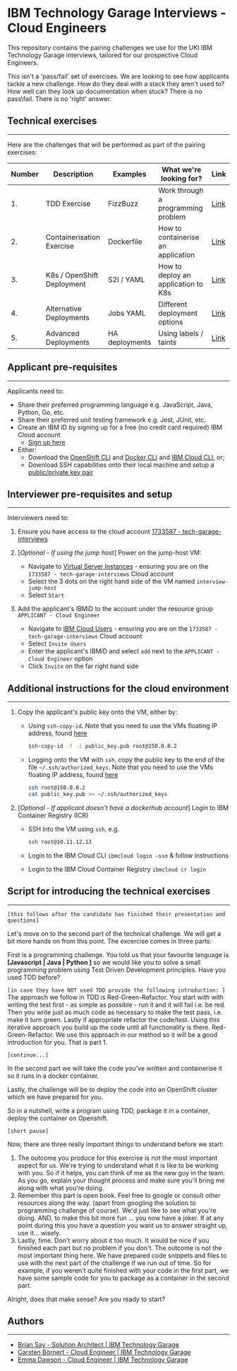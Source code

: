# IBM Technology Garage Interviews - Cloud Engineers

This repository contains the pairing challenges we use for the UKI IBM Technology Garage interviews, tailored for our prospective Cloud Engineers.

This isn't a 'pass/fail' set of exercises. We are looking to see how applicants tackle a new challenge. How do they deal with a stack they aren't used to? How well can they look up documentation when stuck? There is no pass\fail. There is no 'right' answer.

## Technical exercises

---

Here are the challenges that will be performed as part of the pairing exercises:

| Number | Description                | Examples       | What we're looking for?             | Link                                                                                    |
| ------ | -------------------------- | -------------- | ----------------------------------- | --------------------------------------------------------------------------------------- |
| 1.     | TDD Exercise               | FizzBuzz       | Work through a programming problem  | [Link](https://github.com/briansay/tech-activities/tree/main/1-tdd-challenge/fizz-buzz) |
| 2.     | Containerisation Exercise  | Dockerfile     | How to containerise an application  | [Link](https://github.com/briansay/tech-activities/tree/main/2-containerise)            |
| 3.     | K8s / OpenShift Deployment | S2I / YAML     | How to deploy an application to K8s | [Link](https://github.com/briansay/tech-activities/tree/main/3-k8s-deployment)          |
| 4.     | Alternative Deployments    | Jobs YAML      | Different deployment options        | [Link](https://github.com/briansay/tech-activities/tree/main/4-alternative-deployment)  |
| 5.     | Advanced Deployments       | HA deployments | Using labels / taints               | [Link](https://github.com/briansay/tech-activities/tree/main/5-advanced-deployment)     |

## Applicant pre-requisites

---

Applicants need to:

- Share their preferred programming language e.g. JavaScript, Java, Python, Go, etc.
- Share their preferred unit testing framework e.g. Jest, JUnit, etc.
- Create an IBM ID by signing up for a free (no credit card required) IBM Cloud account
  - [Sign up here](https://cloud.ibm.com/registration)
- Either:
  - Download the [OpenShift CLI](https://cloud.ibm.com/docs/openshift?topic=openshift-openshift-cli) and [Docker CLI](https://docs.docker.com/get-docker/) and [IBM Cloud CLI](https://cloud.ibm.com/docs/cli?topic=cli-getting-started), or;
  - Download SSH capabilities onto their local machine and setup a [public/private key pair](https://www.digitalocean.com/community/tutorials/how-to-set-up-ssh-keys-2)

## Interviewer pre-requisites and setup

---

Interviewers need to:

1. Ensure you have access to the cloud account [1733587 - tech-garage-interviews](https://cloud.ibm.com/)
2. [*Optional - If using the jump host*] Power on the jump-host VM:

   - Navigate to [Virtual Server Instances](https://cloud.ibm.com/vpc-ext/compute/vs) - ensuring you are on the `1733587 - tech-garage-interviews` Cloud account
   - Select the 3 dots on the right hand side of the VM named `interview-jump-host`
   - Select `Start`

3. Add the applicant's IBMiD to the account under the resource group `APPLICANT - Cloud Engineer`
   - Navigate to [IBM Cloud Users](https://cloud.ibm.com/iam/users) - ensuring you are on the `1733587 - tech-garage-interviews` Cloud account
   - Select `Invite Users`
   - Enter the applicant's IBMiD and select `add` next to the `APPLICANT - Cloud Engineer` option
   - Click `Invite` on the far right hand side

## Additional instructions for the cloud environment

---

1. Copy the applicant's public key onto the VM, either by:

   - Using `ssh-copy-id`. Note that you need to use the VMs floating IP address, found [here](https://cloud.ibm.com/vpc-ext/compute/vs)

     ```bash
     ssh-copy-id -f -i public_key.pub root@150.0.0.2
     ```

   - Logging onto the VM with `ssh`, copy the public key to the end of the file `~/.ssh/authorized_keys`. Note that you need to use the VMs floating IP address, found [here](https://cloud.ibm.com/vpc-ext/compute/vs)

     ```bash
     ssh root@150.0.0.2
     cat public_key.pub >> ~/.ssh/authorized_keys
     ```

2. [*Optional - If applicant doesn't have a dockerhub account*] Login to IBM Container Registry (ICR)

   - SSH into the VM using `ssh`, e.g.

     ```bash
     ssh root@10.11.12.13
     ```

   - Login to the IBM Cloud CLI `ibmcloud login -sso` & follow instructions
   - Login to the IBM Cloud Container Registry `ibmcloud cr login`

## Script for introducing the technical exercises

---

`[this follows after the candidate has finished their presentation and questions]`

Let's move on to the second part of the technical challenge. We will get a bit more hands on from this point. The excercise comes in three parts:

First is a programming challenge. You told us that your favourite language is **[Javascript | Java | Python ]** so we would like you to solve a small programming problem using Test Driven Development principles. Have you used TDD before?

`[in case they have NOT used TDD provide the following introduction: ]`
The approach we follow in TDD is Red-Green-Refactor. You start with with writing the test first - as simple as possible - run it and it will fail i.e. be red. Then you write just as much code as necessary to make the test pass, i.e. make it turn green. Lastly if appropriate refactor the code/test. Using this iterative approach you build up the code until all functionality is there. Red-Green-Refactor. We use this approach in our method so it will be a good introduction for you. That is part 1.

`[continue...]`

In the second part we will take the code you've written and containerise it so it runs in a docker container.

Lastly, the challenge will be to deploy the code into an OpenShift cluster which we have prepared for you.

So in a nutshell, write a program using TDD, package it in a container, deploy the container on Openshift.

`[short pause]`

Now, there are three really important things to understand before we start:

1. The outcome you produce for this exercise is not the most important aspect for us. We're trying to understand what it is like to be working with you. So if it helps, you can think of me as the new guy in the team. As you go, explain your thought process and make sure you'll bring me along with what you're doing.
2. Remember this part is open book. Feel free to google or consult other resources along the way. (apart from googling the solution to programming challenge of course). We'd just like to see what you're doing. AND, to make this bit more fun ... you now have a joker. If at any point during this you have a question you want us to answer straight up, use it... wisely.
3. Lastly, time. Don't worry about it too much. It would be nice if you finished each part but no problem if you don't. The outcome is not the most important thing here. We have prepared code snippets and files to use with the next part of the challenge if we run out of time. So for example, if you weren't quite finished with your code in the first part, we have some sample code for you to package as a container in the second part.

Alright, does that make sense? Are you ready to start?

## Authors

---

- [Brian Say - Solution Architect | IBM Technology Garage](https://github.com/briansay)
- [Carsten Börnert - Cloud Engineer | IBM Technology Garage](tbd)
- [Emma Dawson - Cloud Engineer | IBM Technology Garage](tbd)

